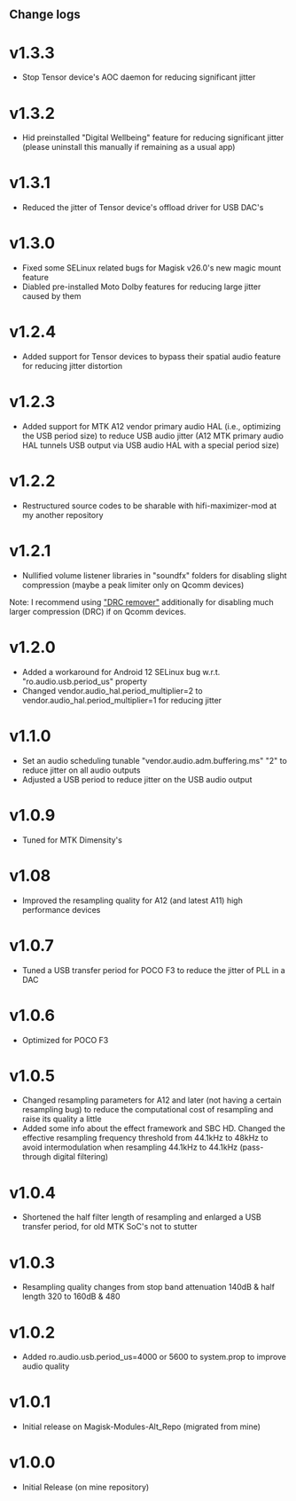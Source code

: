 ## Change logs

# v1.3.3
* Stop Tensor device's AOC daemon for reducing significant jitter

# v1.3.2
* Hid preinstalled "Digital Wellbeing" feature for reducing significant jitter (please uninstall this manually if remaining as a usual app)

# v1.3.1
* Reduced the jitter of Tensor device's offload driver for USB DAC's

# v1.3.0
* Fixed some SELinux related bugs for Magisk v26.0's new magic mount feature
* Diabled pre-installed Moto Dolby features for reducing large jitter caused by them

# v1.2.4
* Added support for Tensor devices to bypass their spatial audio feature for reducing jitter distortion

# v1.2.3
* Added support for MTK A12 vendor primary audio HAL (i.e., optimizing the USB period size) to reduce USB audio jitter
(A12 MTK primary audio HAL tunnels USB output via USB audio HAL with a special period size)

# v1.2.2
* Restructured source codes to be sharable with hifi-maximizer-mod at my another repository

# v1.2.1
* Nullified volume listener libraries in "soundfx" folders for disabling slight compression (maybe a peak limiter only on Qcomm devices)

Note: I recommend using ["DRC remover"](https://github.com/Magisk-Modules-Alt-Repo/drc-remover) additionally for disabling much larger compression (DRC) if on Qcomm devices.

# v1.2.0
* Added a workaround for Android 12 SELinux bug w.r.t. "ro.audio.usb.period_us" property
* Changed vendor.audio_hal.period_multiplier=2 to vendor.audio_hal.period_multiplier=1 for reducing jitter

# v1.1.0
* Set an audio scheduling tunable "vendor.audio.adm.buffering.ms" "2" to reduce jitter on all audio outputs
* Adjusted a USB period to reduce jitter on the USB audio output

# v1.0.9
* Tuned for MTK Dimensity's

# v1.08
* Improved the resampling quality for A12 (and latest A11) high performance devices

# v1.0.7
* Tuned a USB transfer period for POCO F3 to reduce the jitter of PLL in a DAC

# v1.0.6
* Optimized for POCO F3

# v1.0.5
* Changed resampling parameters for A12 and later (not having a certain resampling bug) to reduce the computational cost of resampling and raise its quality a little
* Added some info about the effect framework and SBC HD. Changed the effective resampling frequency threshold from 44.1kHz to 48kHz to avoid intermodulation when resampling 44.1kHz to 44.1kHz (pass-through digital filtering)

# v1.0.4
* Shortened the half filter length of resampling and enlarged a USB transfer period, for old MTK SoC's not to stutter

# v1.0.3
* Resampling quality changes from stop band attenuation 140dB & half length 320 to 160dB & 480

# v1.0.2
* Added ro.audio.usb.period_us=4000 or 5600 to system.prop to improve audio quality

# v1.0.1
* Initial release on Magisk-Modules-Alt_Repo (migrated from mine)

# v1.0.0
* Initial Release (on mine repository)

##
